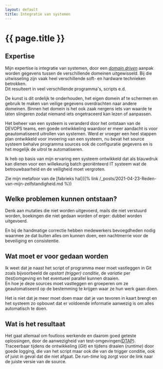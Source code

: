 ```yaml
---
layout: default
title: Integratie van systemen
---
```

# {{ page.title }}

## Expertise

  Mijn expertise is integratie van systemen, door een [_domain driven_](https://en.wikipedia.org/wiki/Domain-driven_design) aanpak worden gegevens tussen de verschillende domeinen uitgewisseld. Bij die uitwisseling zijn vaak heel verschillende soft- en hardware technieken betrokken.  
  Dit resulteert in veel verschillende programma's, scripts e.d.  
  
  De kunst is dit ordelijk te onderhouden, het eigen domein af te schermen en gebruik te maken van veilige gegevens overdrachten naar andere domeinen. Binnen het domein is het ook zaak nergens iets van waarde te laten slingeren zodat niemand iets ongetraceerd kan lezen of aanpassen. 

  Het beheer van een systeem is veranderd door het ontstaan van de DEVOPS teams, een goede ontwikkeling waardoor er meer aandacht is voor geautomatiseerd uitrollen van systemen. Werd er vroeger een heel stappen plan ontwikkeld voor invoering van een systeem, nu bevat het source systeem behalve programma sources ook de configuratie gegevens en is het mogelijk de uitrol te automatiseren.

  Ik heb op basis van mijn ervaring een systeem ontwikkeld dat als blauwdruk kan dienen voor een willekeurig batch georiënteerd IT systeem wat de betrouwbaarheid en de veiligheid moet vergroten.

  Zie mijn metafoor van de [fabrieks hal]({% link /_posts/2021-04-23-Reden-van-mijn-zelfstandigheid.md %})   

## Welke problemen kunnen ontstaan?
  
  Denk aan mutaties die niet worden uitgevoerd, mails die niet verstuurd worden, boekingen die niet gedaan worden of erger: dubbel worden uitgevoerd.  

  En bij de handmatige correctie hebben medewerkers bevoegdheden nodig waarmee ze dat buiten alles om kunnen doen, een nachtmerrie voor de beveiliging en consistentie.

## Wat moet er voor gedaan worden

  Ik weet dat je naast het script of programma meer moet vastleggen in Git zoals bijvoorbeeld de _opstart (trigger) conditie_, de _variatie_ per (test)omgeving en het eventueel parallel kunnen draaien.  
  En hoe je deze sources moet vastleggen en groeperen om ze geautomatiseerd op de bestemming te krijgen waar ze hun werk gaan doen. 

  Het is niet dat je meer moet doen maar dat je van tevoren in kaart brengt en het systeem zo opbouwt dat er voldoende informatie aanwezig is om alles automatisch te doen. 

## Wat is het resultaat

  Het gaat allemaal om foutloos werkende en daarom goed geteste oplossingen, door de aanwezigheid van test-omgevingen([DTAP](https://en.wikipedia.org/wiki/Development,_testing,_acceptance_and_production)). Traceerbaar tijdens de ontwikkeling (_Git_) en tijdens draaien (_runtime_) door goede logging, die van het script maar ook die van de trigger conditie, ook of juist in geval dat die niet afgaat. De _run-time_ log zorgt voor de link naar de juiste versie van de source. 
